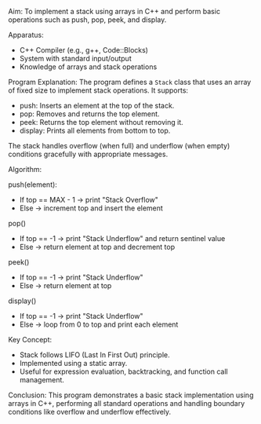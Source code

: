 Aim:
To implement a stack using arrays in C++ and perform basic operations such as push, pop, peek, and display.

Apparatus:
- C++ Compiler (e.g., g++, Code::Blocks)
- System with standard input/output
- Knowledge of arrays and stack operations

Program Explanation:
The program defines a `Stack` class that uses an array of fixed size to implement stack operations. It supports:

- push: Inserts an element at the top of the stack.
- pop: Removes and returns the top element.
- peek: Returns the top element without removing it.
- display: Prints all elements from bottom to top.

The stack handles overflow (when full) and underflow (when empty) conditions gracefully with appropriate messages.


Algorithm:

push(element):
- If top == MAX - 1 → print "Stack Overflow"
- Else → increment top and insert the element

pop()
- If top == -1 → print "Stack Underflow" and return sentinel value
- Else → return element at top and decrement top

peek()
- If top == -1 → print "Stack Underflow"
- Else → return element at top

display()
- If top == -1 → print "Stack Underflow"
- Else → loop from 0 to top and print each element

 Key Concept:
- Stack follows LIFO (Last In First Out) principle.
- Implemented using a static array.
- Useful for expression evaluation, backtracking, and function call management.

Conclusion:
This program demonstrates a basic stack implementation using arrays in C++, performing all standard operations and handling boundary conditions like overflow and underflow effectively.
